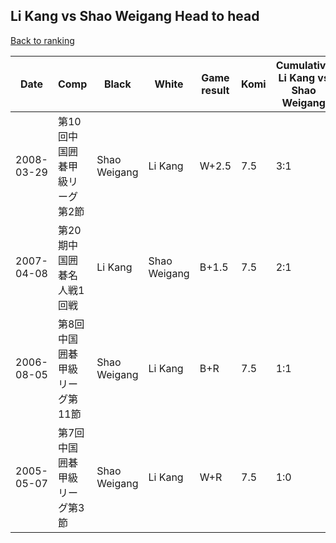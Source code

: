 ## Li Kang vs Shao Weigang Head to head

[Back to ranking](../../index.md)




| **Date** | **Comp** | **Black** | **White** | **Game result** | **Komi** | **Cumulative Li Kang vs Shao Weigang** | **Li Kang streak** | **Shao Weigang streak** | 
| --- | --- | --- | --- | --- | --- | --- | --- | --- |
| 2008-03-29 | 第10回中国囲碁甲級リーグ第2節 | Shao Weigang | Li Kang | W+2.5 | 7.5 | 3:1 | 2 | 0 | 
| 2007-04-08 | 第20期中国囲碁名人戦1回戦 | Li Kang | Shao Weigang | B+1.5 | 7.5 | 2:1 | 1 | 0 | 
| 2006-08-05 | 第8回中国囲碁甲級リーグ第11節 | Shao Weigang | Li Kang | B+R | 7.5 | 1:1 | 0 | 1 | 
| 2005-05-07 | 第7回中国囲碁甲級リーグ第3節 | Shao Weigang | Li Kang | W+R | 7.5 | 1:0 | 1 | 0 |




